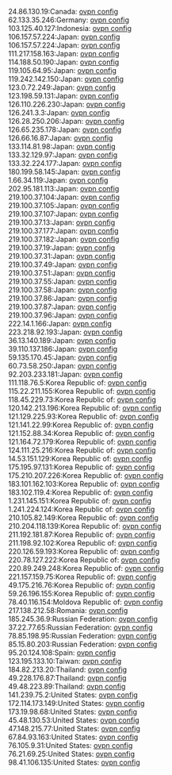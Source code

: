 24.86.130.19:Canada: [ovpn config](vpn/24_86_130_19.ovpn)  
62.133.35.246:Germany: [ovpn config](vpn/62_133_35_246.ovpn)  
103.125.40.127:Indonesia: [ovpn config](vpn/103_125_40_127.ovpn)  
106.157.57.224:Japan: [ovpn config](vpn/106_157_57_224.ovpn)  
106.157.57.224:Japan: [ovpn config](vpn/106_157_57_224.ovpn)  
111.217.158.163:Japan: [ovpn config](vpn/111_217_158_163.ovpn)  
114.188.50.190:Japan: [ovpn config](vpn/114_188_50_190.ovpn)  
119.105.64.95:Japan: [ovpn config](vpn/119_105_64_95.ovpn)  
119.242.142.150:Japan: [ovpn config](vpn/119_242_142_150.ovpn)  
123.0.72.249:Japan: [ovpn config](vpn/123_0_72_249.ovpn)  
123.198.59.131:Japan: [ovpn config](vpn/123_198_59_131.ovpn)  
126.110.226.230:Japan: [ovpn config](vpn/126_110_226_230.ovpn)  
126.241.3.3:Japan: [ovpn config](vpn/126_241_3_3.ovpn)  
126.28.250.206:Japan: [ovpn config](vpn/126_28_250_206.ovpn)  
126.65.235.178:Japan: [ovpn config](vpn/126_65_235_178.ovpn)  
126.66.16.87:Japan: [ovpn config](vpn/126_66_16_87.ovpn)  
133.114.81.98:Japan: [ovpn config](vpn/133_114_81_98.ovpn)  
133.32.129.97:Japan: [ovpn config](vpn/133_32_129_97.ovpn)  
133.32.224.177:Japan: [ovpn config](vpn/133_32_224_177.ovpn)  
180.199.58.145:Japan: [ovpn config](vpn/180_199_58_145.ovpn)  
1.66.34.119:Japan: [ovpn config](vpn/1_66_34_119.ovpn)  
202.95.181.113:Japan: [ovpn config](vpn/202_95_181_113.ovpn)  
219.100.37.104:Japan: [ovpn config](vpn/219_100_37_104.ovpn)  
219.100.37.105:Japan: [ovpn config](vpn/219_100_37_105.ovpn)  
219.100.37.107:Japan: [ovpn config](vpn/219_100_37_107.ovpn)  
219.100.37.13:Japan: [ovpn config](vpn/219_100_37_13.ovpn)  
219.100.37.177:Japan: [ovpn config](vpn/219_100_37_177.ovpn)  
219.100.37.182:Japan: [ovpn config](vpn/219_100_37_182.ovpn)  
219.100.37.19:Japan: [ovpn config](vpn/219_100_37_19.ovpn)  
219.100.37.31:Japan: [ovpn config](vpn/219_100_37_31.ovpn)  
219.100.37.49:Japan: [ovpn config](vpn/219_100_37_49.ovpn)  
219.100.37.51:Japan: [ovpn config](vpn/219_100_37_51.ovpn)  
219.100.37.55:Japan: [ovpn config](vpn/219_100_37_55.ovpn)  
219.100.37.58:Japan: [ovpn config](vpn/219_100_37_58.ovpn)  
219.100.37.86:Japan: [ovpn config](vpn/219_100_37_86.ovpn)  
219.100.37.87:Japan: [ovpn config](vpn/219_100_37_87.ovpn)  
219.100.37.96:Japan: [ovpn config](vpn/219_100_37_96.ovpn)  
222.14.1.166:Japan: [ovpn config](vpn/222_14_1_166.ovpn)  
223.218.92.193:Japan: [ovpn config](vpn/223_218_92_193.ovpn)  
36.13.140.189:Japan: [ovpn config](vpn/36_13_140_189.ovpn)  
39.110.137.186:Japan: [ovpn config](vpn/39_110_137_186.ovpn)  
59.135.170.45:Japan: [ovpn config](vpn/59_135_170_45.ovpn)  
60.73.58.250:Japan: [ovpn config](vpn/60_73_58_250.ovpn)  
92.203.233.181:Japan: [ovpn config](vpn/92_203_233_181.ovpn)  
111.118.76.5:Korea Republic of: [ovpn config](vpn/111_118_76_5.ovpn)  
115.22.211.155:Korea Republic of: [ovpn config](vpn/115_22_211_155.ovpn)  
118.45.229.73:Korea Republic of: [ovpn config](vpn/118_45_229_73.ovpn)  
120.142.213.196:Korea Republic of: [ovpn config](vpn/120_142_213_196.ovpn)  
121.129.225.93:Korea Republic of: [ovpn config](vpn/121_129_225_93.ovpn)  
121.141.22.99:Korea Republic of: [ovpn config](vpn/121_141_22_99.ovpn)  
121.152.88.34:Korea Republic of: [ovpn config](vpn/121_152_88_34.ovpn)  
121.164.72.179:Korea Republic of: [ovpn config](vpn/121_164_72_179.ovpn)  
124.111.25.216:Korea Republic of: [ovpn config](vpn/124_111_25_216.ovpn)  
14.53.151.129:Korea Republic of: [ovpn config](vpn/14_53_151_129.ovpn)  
175.195.97.131:Korea Republic of: [ovpn config](vpn/175_195_97_131.ovpn)  
175.210.207.226:Korea Republic of: [ovpn config](vpn/175_210_207_226.ovpn)  
183.101.162.103:Korea Republic of: [ovpn config](vpn/183_101_162_103.ovpn)  
183.102.119.4:Korea Republic of: [ovpn config](vpn/183_102_119_4.ovpn)  
1.231.145.151:Korea Republic of: [ovpn config](vpn/1_231_145_151.ovpn)  
1.241.224.124:Korea Republic of: [ovpn config](vpn/1_241_224_124.ovpn)  
210.105.82.149:Korea Republic of: [ovpn config](vpn/210_105_82_149.ovpn)  
210.204.118.139:Korea Republic of: [ovpn config](vpn/210_204_118_139.ovpn)  
211.192.181.87:Korea Republic of: [ovpn config](vpn/211_192_181_87.ovpn)  
211.198.92.102:Korea Republic of: [ovpn config](vpn/211_198_92_102.ovpn)  
220.126.59.193:Korea Republic of: [ovpn config](vpn/220_126_59_193.ovpn)  
220.78.127.222:Korea Republic of: [ovpn config](vpn/220_78_127_222.ovpn)  
220.89.249.248:Korea Republic of: [ovpn config](vpn/220_89_249_248.ovpn)  
221.157.159.75:Korea Republic of: [ovpn config](vpn/221_157_159_75.ovpn)  
49.175.216.76:Korea Republic of: [ovpn config](vpn/49_175_216_76.ovpn)  
59.26.196.155:Korea Republic of: [ovpn config](vpn/59_26_196_155.ovpn)  
78.40.116.154:Moldova Republic of: [ovpn config](vpn/78_40_116_154.ovpn)  
217.138.212.58:Romania: [ovpn config](vpn/217_138_212_58.ovpn)  
185.245.36.9:Russian Federation: [ovpn config](vpn/185_245_36_9.ovpn)  
37.22.77.65:Russian Federation: [ovpn config](vpn/37_22_77_65.ovpn)  
78.85.198.95:Russian Federation: [ovpn config](vpn/78_85_198_95.ovpn)  
85.15.80.203:Russian Federation: [ovpn config](vpn/85_15_80_203.ovpn)  
95.20.124.108:Spain: [ovpn config](vpn/95_20_124_108.ovpn)  
123.195.133.10:Taiwan: [ovpn config](vpn/123_195_133_10.ovpn)  
184.82.213.20:Thailand: [ovpn config](vpn/184_82_213_20.ovpn)  
49.228.176.87:Thailand: [ovpn config](vpn/49_228_176_87.ovpn)  
49.48.223.89:Thailand: [ovpn config](vpn/49_48_223_89.ovpn)  
141.239.75.2:United States: [ovpn config](vpn/141_239_75_2.ovpn)  
172.114.173.149:United States: [ovpn config](vpn/172_114_173_149.ovpn)  
173.19.98.68:United States: [ovpn config](vpn/173_19_98_68.ovpn)  
45.48.130.53:United States: [ovpn config](vpn/45_48_130_53.ovpn)  
47.148.215.77:United States: [ovpn config](vpn/47_148_215_77.ovpn)  
67.84.93.163:United States: [ovpn config](vpn/67_84_93_163.ovpn)  
76.105.9.31:United States: [ovpn config](vpn/76_105_9_31.ovpn)  
76.21.69.25:United States: [ovpn config](vpn/76_21_69_25.ovpn)  
98.41.106.135:United States: [ovpn config](vpn/98_41_106_135.ovpn)  
